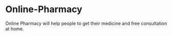 # Online-Pharmacy
Online Pharmacy will help people to get their medicine and free consultation at home.
